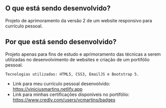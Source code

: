 ## O que está sendo desenvolvido?

Projeto de aprimoramento da versão 2 de um website responsivo para currículo pessoal.

## Por que está sendo desenvolvido?

 Projeto apenas para fins de estudo e aprimoramento das técnicas a serem utilizadas no desenvolvimento de websites e criação de um portifólio pessoal.

    Tecnologias utilizadas: HTML5, CSS3, EmailJS e Bootstrap 5. 

 * Link para meu currículo pessoal desenvolvido: https://viniciusmartins.netlify.app
 * Link para minhas certificações disponíveis no portifólio: https://www.credly.com/users/vcmartins/badges